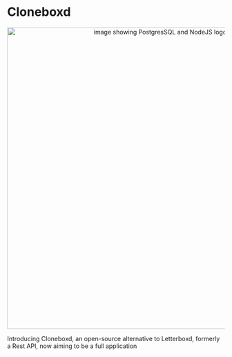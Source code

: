 # Cloneboxd
<p align="center">
  <img src="https://user-images.githubusercontent.com/80872981/159742642-8503a167-3c04-4517-8730-77e4ef99f6f8.png" alt="image showing PostgresSQL and NodeJS logos" width="700"/>
</p>

Introducing Cloneboxd, an open-source alternative to Letterboxd, formerly a Rest API, now aiming to be a full application

